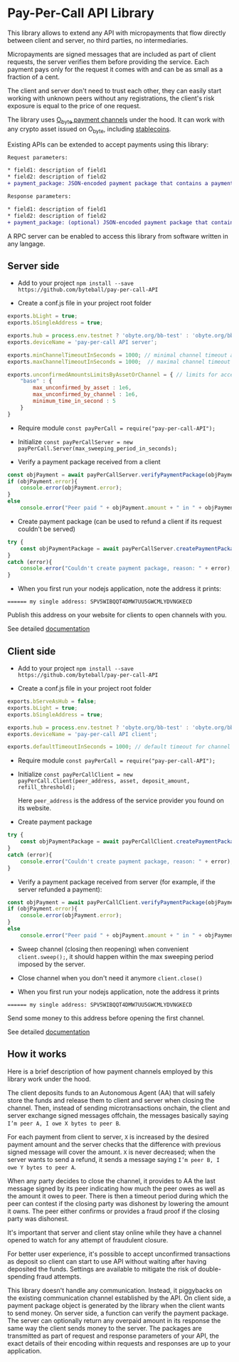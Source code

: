 # Pay-Per-Call API Library

This library allows to extend any API with micropayments that flow directly between client and server, no third parties, no intermediaries.

Micropayments are signed messages that are included as part of client requests, the server verifies them before providing the service.  Each payment pays only for the request it comes with and can be as small as a fraction of a cent.

The client and server don't need to trust each other, they can easily start working with unknown peers without any registrations, the client's risk exposure is equal to the price of one request.

The library uses [O<sub>byte</sub> payment channels](https://github.com/Papabyte/aa-channels-lib/) under the hood. It can work with any crypto asset issued on O<sub>byte</sub>, including [stablecoins](https://ostable.org).

Existing APIs can be extended to accept payments using this library:
```diff
Request parameters:

* field1: description of field1
* field2: description of field2
+ payment_package: JSON-encoded payment package that contains a payment for this request

Response parameters:

* field1: description of field1
* field2: description of field2
+ payment_package: (optional) JSON-encoded payment package that contains a refund in case the request was not processed
```

A RPC server can be enabled to access this library from software written in any langage.

## Server side

* Add to your project `npm install --save https://github.com/byteball/pay-per-call-API`

* Create a conf.js file in your project root folder

```javascript
exports.bLight = true;
exports.bSingleAddress = true;

exports.hub = process.env.testnet ? 'obyte.org/bb-test' : 'obyte.org/bb';
exports.deviceName = 'pay-per-call API server';

exports.minChannelTimeoutInSeconds = 1000; // minimal channel timeout acceptable
exports.maxChannelTimeoutInSeconds = 1000;  // maximal channel timeout acceptable

exports.unconfirmedAmountsLimitsByAssetOrChannel = { // limits for accepting payments backed by unconfirmed deposit from peer
	"base" : {
		max_unconfirmed_by_asset : 1e6,
		max_unconfirmed_by_channel : 1e6,
		minimum_time_in_second : 5
	}
}
```

* Require module `const payPerCall = require("pay-per-call-API");`

* Initialize `const payPerCallServer = new payPerCall.Server(max_sweeping_period_in_seconds);`

* Verify a payment package received from a client

```javascript
const objPayment = await payPerCallServer.verifyPaymentPackage(objPaymentPackage);
if (objPayment.error){
	console.error(objPayment.error);
}
else
	console.error("Peer paid " + objPayment.amount + " in " + objPayment.asset + " using channel " + objPayment.aa_address);
```


* Create payment package (can be used to refund a client if its request couldn't be served)
```javascript
try {
	const objPaymentPackage = await payPerCallServer.createPaymentPackage(amount, aa_address);
}
catch (error){
	console.error("Couldn't create payment package, reason: " + error);
}
```
* When you first run your nodejs application, note the address it prints:
```
====== my single address: SPV5WIBQQT4DMW7UU5GWCMLYDVNGKECD
```
Publish this address on your website for clients to open channels with you.

See detailed [documentation](examples/server/README.md)

## Client side

* Add to your project `npm install --save https://github.com/byteball/pay-per-call-API`

* Create a conf.js file in your project root folder
```javascript
exports.bServeAsHub = false;
exports.bLight = true;
exports.bSingleAddress = true;

exports.hub = process.env.testnet ? 'obyte.org/bb-test' : 'obyte.org/bb';
exports.deviceName = 'pay-per-call API client';

exports.defaultTimeoutInSeconds = 1000; // default timeout for channel creation
```

* Require module `const payPerCall = require("pay-per-call-API");`

* Initialize `const payPerCallClient = new payPerCall.Client(peer_address, asset, deposit_amount, refill_threshold);`

	Here `peer_address` is the address of the service provider you found on its website.

* Create payment package
```javascript
try {
	const objPaymentPackage = await payPerCallClient.createPaymentPackage(amount);
}
catch (error){
	console.error("Couldn't create payment package, reason: " + error);
}
```

* Verify a payment package received from server (for example, if the server refunded a payment):

```javascript
const objPayment = await payPerCallClient.verifyPaymentPackage(objPaymentPackage);
if (objPayment.error){
	console.error(objPayment.error);
}
else
	console.error("Peer paid " + objPayment.amount + " in " + objPayment.asset + " using channel " + objPayment.aa_address);
```

* Sweep channel (closing then reopening) when convenient `client.sweep();`, it should happen within the max sweeping period imposed by the server.

* Close channel when you don't need it anymore `client.close()`

* When you first run your nodejs application, note the address it prints
```
====== my single address: SPV5WIBQQT4DMW7UU5GWCMLYDVNGKECD
```
Send some money to this address before opening the first channel.

See detailed [documentation](examples/client/README.md)


## How it works

Here is a brief description of how payment channels employed by this library work under the hood.

The client deposits funds to an Autonomous Agent (AA) that will safely store the funds and release them to client and server when closing the channel. Then, instead of sending microtransactions onchain, the client and server exchange signed messages offchain, the messages basically saying `I’m peer A, I owe X bytes to peer B`.

For each payment from client to server, `X` is increased by the desired payment amount and the server checks that the difference with previous signed message will cover the amount. `X` is never decreased; when the server wants to send a refund, it sends a message saying `I’m peer B, I owe Y bytes to peer A`.

When any party decides to close the channel, it provides to AA the last message signed by its peer indicating how much the peer owes as well as the amount it owes to peer. There is then a timeout period during which the peer can contest if the closing party was dishonest by lowering the amount it owns. The peer either confirms or provides a fraud proof if the closing party was dishonest.

It's important that server and client stay online while they have a channel opened to watch for any attempt of fraudulent closure.

For better user experience, it's possible to accept unconfirmed transactions as deposit so client can start to use API without waiting after having deposited the funds. Settings are available to mitigate the risk of double-spending fraud attempts.

This library doesn't handle any communication. Instead, it piggybacks on the existing communication channel established by the API. On client side, a payment package object is generated by the library when the client wants to send money. On server side, a function can verify the payment package. The server can optionally return any overpaid amount in its response the same way the client sends money to the server. The packages are transmitted as part of request and response parameters of your API, the exact details of their encoding within requests and responses are up to your application.
